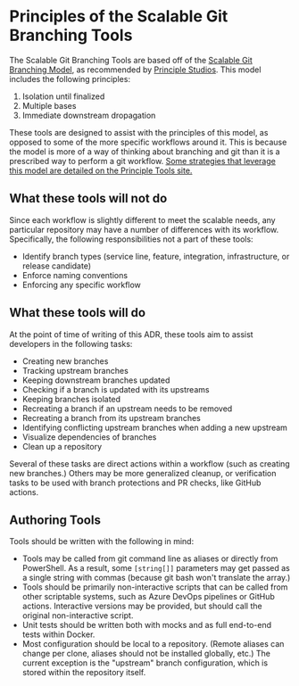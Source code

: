 # Principles of the Scalable Git Branching Tools

The Scalable Git Branching Tools are based off of the [Scalable Git Branching
Model][scalable-git], as recommended by [Principle
Studios][principle-scalable-git]. This model includes the following
principles:

1. Isolation until finalized
2. Multiple bases
3. Immediate downstream dropagation

These tools are designed to assist with the principles of this model, as opposed
to some of the more specific workflows around it. This is because the model is
more of a way of thinking about branching and git than it is a prescribed way to
perform a git workflow. [Some strategies that leverage this model are detailed on
the Principle Tools site.][principle-tools-branching]

## What these tools will not do

Since each workflow is slightly different to meet the scalable needs, any
particular repository may have a number of differences with its workflow.
Specifically, the following responsibilities not a part of these tools:

* Identify branch types (service line, feature, integration, infrastructure, or
  release candidate)
* Enforce naming conventions
* Enforcing any specific workflow

## What these tools will do

At the point of time of writing of this ADR, these tools aim to assist
developers in the following tasks:

* Creating new branches
* Tracking upstream branches
* Keeping downstream branches updated
* Checking if a branch is updated with its upstreams
* Keeping branches isolated
* Recreating a branch if an upstream needs to be removed
* Recreating a branch from its upstream branches
* Identifying conflicting upstream branches when adding a new upstream
* Visualize dependencies of branches
* Clean up a repository

Several of these tasks are direct actions within a workflow (such as creating
new branches.) Others may be more generalized cleanup, or verification
tasks to be used with branch protections and PR checks, like GitHub actions.

## Authoring Tools

Tools should be written with the following in mind:

- Tools may be called from git command line as aliases or directly from
  PowerShell. As a result, some `[string[]]` parameters may get passed as a
  single string with commas (because git bash won't translate the array.)
- Tools should be primarily non-interactive scripts that can be called from
  other scriptable systems, such as Azure DevOps pipelines or GitHub actions.
  Interactive versions may be provided, but should call the original
  non-interactive script.
- Unit tests should be written both with mocks and as full end-to-end tests
  within Docker.
- Most configuration should be local to a repository. (Remote aliases can change
  per clone, aliases should not be installed globally, etc.) The current
  exception is the "upstream" branch configuration, which is stored within the
  repository itself.

[scalable-git]: https://dekrey.net/articles/scaled-git-flow/
[principle-scalable-git]: https://www.principlestudios.com/article/a-scalable-git-branching-model/
[principle-tools-branching]: https://principle.tools/branching/

